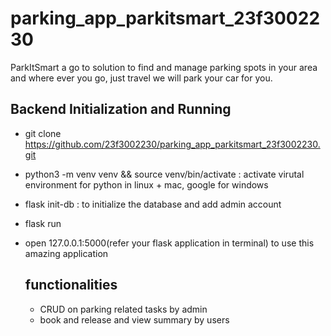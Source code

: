 # parking_app_parkitsmart_23f3002230
ParkItSmart a go to solution to find and manage parking spots in your area and where ever you go, 
just travel we will park your car for you.

## Backend Initialization and Running
- git clone https://github.com/23f3002230/parking_app_parkitsmart_23f3002230.git
- python3 -m venv venv && source venv/bin/activate : activate virutal environment for python in linux + mac, google for windows
- flask init-db : to initialize the database and add admin account
- flask run
- open 127.0.0.1:5000(refer your flask application in terminal) to use this amazing application

  ## functionalities
  - CRUD on parking related tasks by admin
  - book and release and view summary by users

